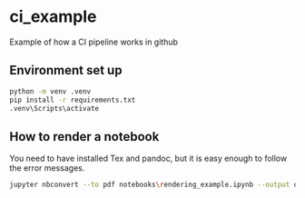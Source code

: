 # ci_example
Example of how a CI pipeline works in github


## Environment set up 
```bash
python -m venv .venv 
pip install -r requirements.txt
.venv\Scripts\activate
```

## How to render a notebook
You need to have installed Tex and pandoc, but it is easy enough to follow the error messages.
```bash
jupyter nbconvert --to pdf notebooks\rendering_example.ipynb --output output.pdf --TagRemovePreprocessor.enabled=True --TagRemovePreprocessor.remove_cell_tags remove-cell --TagRemovePreprocessor.remove_input_tags hide-input
```